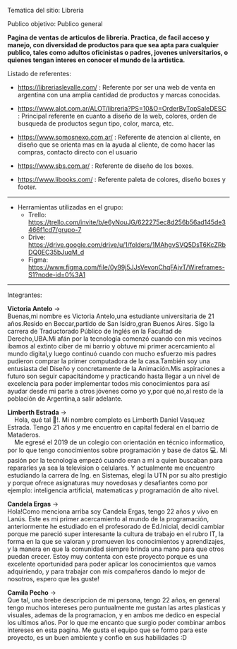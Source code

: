 Tematica del sitio: Libreria 

Publico objetivo: Publico general

<b> Pagina de ventas de articulos de libreria. 
Practica, de facil acceso y manejo, con diversidad de productos para que sea apta para cualquier 
publico, tales como adultos oficinistas o padres, jovenes universitarios, o quienes
tengan interes en conocer el mundo de la artistica. </b>

Listado de referentes: 

- https://libreriaslevalle.com/ : Referente por ser una web de venta en argentina
con una amplia cantidad de productos y marcas conocidas. 

- https://www.alot.com.ar/ALOT/libreria?PS=10&O=OrderByTopSaleDESC : Principal referente
en cuanto a diseño de la web, colores, orden de busqueda de productos segun tipo, color, marca, etc.

- https://www.somosnexo.com.ar/ : Referente de atencion al cliente, en diseño que se orienta mas 
en la ayuda al cliente, de como hacer las compras, contacto directo con el usuario 

- https://www.sbs.com.ar/ : Referente de diseño de los boxes.

- https://www.libooks.com/ : Referente paleta de colores, diseño boxes y footer.

<hr>

- Herramientas utilizadas en el grupo:
  - Trello: https://trello.com/invite/b/e6yNouJG/622275ec8d256b56ad145de3466f1cd7/grupo-7
  - Drive: https://drive.google.com/drive/u/1/folders/1MAhgvSVQ5DsT6KcZRbDQ0EC35bJuqM_d
  - Figma: https://www.figma.com/file/0y99j5JJsVevonChqFAjvT/Wireframes-S1?node-id=0%3A1

<hr> 
Integrantes:

<b>Victoria Antelo</b> -> <br>
  Buenas,mi nombre es Victoria Antelo,una estudiante universitaria de 21 años.Resido en Beccar,partido de San Isidro,gran Buenos Aires.
  Sigo la carrera de Traductorado Público de Inglés en la Facultad de Derecho,UBA.Mi afán por la tecnología comenzó cuando con mis vecinos ibamos al extinto ciber de mi barrio y   obtuve mi primer acercamiento al mundo digital,y luego continuó cuando con mucho esfuerzo mis padres pudieron comprar la primer computadora de la casa.También soy una        entusiasta del Diseño y concretamente de la Animación.Mis aspiraciones a futuro son seguir capacitándome y practicando hasta llegar a un nivel de excelencia para poder implementar todos mis conocimientos para así ayudar desde mi parte a otros jóvenes como yo y,por qué no,al resto de la población de Argentina,a salir adelante.


<b>Limberth Estrada</b> -> <br>
      &nbsp;&nbsp;&nbsp;&nbsp;Hola, qué tal 👋!. Mi nombre completo es Limberth Daniel Vasquez Estrada. Tengo 21 años y me encuentro en capital federal en el barrio de Mataderos.  
  &nbsp;&nbsp;&nbsp;&nbsp;Me egresé el 2019 de un colegio con orientación en técnico informatico, por lo que tengo conocimientos sobre programación y base de datos 💻. Mi pasión por la tecnologia empezó cuando eran a mi a quien buscaban para repararles ya sea la television o celulares. Y actualmente me encuentro estudiando la carrera de Ing. en Sistemas, elegí la UTN por su alto prestigio y porque ofrece asignaturas muy novedosas y desafiantes como por ejemplo: inteligencia artificial, matematicas y programación de alto nivel. 

<b>Candela Ergas</b> -> <br>
  Hola!Como menciona arriba soy Candela Ergas, tengo 22 años y vivo en Lanús.
  Este es mi primer acercamiento al mundo de la programación, anteriormente he estudiado en el profesorado de Ed.Inicial, decidí cambiar porque me pareció super interesante la cultura de trabajo en el rubro IT, la forma en la que se valoran y promueven los conocimientos y aprendizajes, y la manera en que la comunidad siempre brinda una mano para que otros puedan crecer.
  Estoy muy contenta con este proyecto porque es una excelente oportunidad para poder aplicar los conocimientos que vamos adquiriendo, y para trabajar con mis compañeros dando lo mejor de nosotros, espero que les guste!

<b>Camila Pecho</b> -> <br>
  Que tal, una brebe descripcion de mi persona, tengo 22 años, en general tengo muchos intereses pero 
  puntualmente me gustan las artes plasticas y visuales, ademas de la programacion, y en ambos me dedico 
  en especial los ultimos años.
  Por lo que me encanto que surgio poder combinar ambos intereses en esta pagina.
  Me gusta el equipo que se formo para este proyecto, es un buen ambiente y confio en sus habilidades :D
